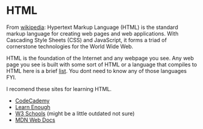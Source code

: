 # HTML
From [wikipedia](https://en.wikipedia.org/wiki/HTML):
Hypertext Markup Language (HTML) is the standard markup language for creating
web pages and web applications. With Cascading Style Sheets (CSS) and
JavaScript, it forms a triad of cornerstone technologies for the World Wide
Web.

HTML is the foundation of the Internet and any webpage you see. Any web page you
see is built with some sort of HTML or a language that compiles to HTML here is
a brief
[list](https://github.com/coffee-js/languages/wiki/List-of-languages-that-compile-to-HTML-CSS).
You dont need to know any of those languages FYI.

I recomend these sites for learning HTML.
- [CodeCademy](https://www.codecademy.com/learn/learn-html)
- [Learn Enough](https://www.learnenough.com/html-tutorial/html_intro)
- [W3 Schools](https://www.w3schools.com/html/) (might be a little outdated not sure)
- [MDN Web Docs](https://developer.mozilla.org/en-US/docs/Web/HTML#Beginner's_tutorials)
